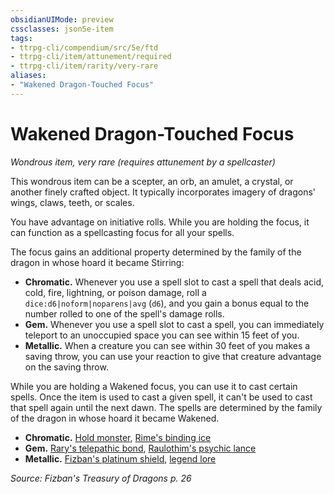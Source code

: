 ```yaml
---
obsidianUIMode: preview
cssclasses: json5e-item
tags:
- ttrpg-cli/compendium/src/5e/ftd
- ttrpg-cli/item/attunement/required
- ttrpg-cli/item/rarity/very-rare
aliases: 
- "Wakened Dragon-Touched Focus"
---
```

# Wakened Dragon-Touched Focus
*Wondrous item, very rare (requires attunement by a spellcaster)*  



This wondrous item can be a scepter, an orb, an amulet, a crystal, or another finely crafted object. It typically incorporates imagery of dragons' wings, claws, teeth, or scales.

You have advantage on initiative rolls. While you are holding the focus, it can function as a spellcasting focus for all your spells.

The focus gains an additional property determined by the family of the dragon in whose hoard it became Stirring:

- **Chromatic.** Whenever you use a spell slot to cast a spell that deals acid, cold, fire, lightning, or poison damage, roll a `dice:d6|noform|noparens|avg` (`d6`), and you gain a bonus equal to the number rolled to one of the spell's damage rolls.  
- **Gem.** Whenever you use a spell slot to cast a spell, you can immediately teleport to an unoccupied space you can see within 15 feet of you.  
- **Metallic.** When a creature you can see within 30 feet of you makes a saving throw, you can use your reaction to give that creature advantage on the saving throw.  

While you are holding a Wakened focus, you can use it to cast certain spells. Once the item is used to cast a given spell, it can't be used to cast that spell again until the next dawn. The spells are determined by the family of the dragon in whose hoard it became Wakened.

- **Chromatic.** [Hold monster](/3-Mechanics/CLI/Compendium/spells/hold-monster.md), [Rime's binding ice](/3-Mechanics/CLI/Compendium/spells/rimes-binding-ice-ftd.md)  
- **Gem.** [Rary's telepathic bond](/3-Mechanics/CLI/Compendium/spells/rarys-telepathic-bond.md), [Raulothim's psychic lance](/3-Mechanics/CLI/Compendium/spells/raulothims-psychic-lance-ftd.md)  
- **Metallic.** [Fizban's platinum shield](/3-Mechanics/CLI/Compendium/spells/fizbans-platinum-shield-ftd.md), [legend lore](/3-Mechanics/CLI/Compendium/spells/legend-lore.md)  

*Source: Fizban's Treasury of Dragons p. 26*